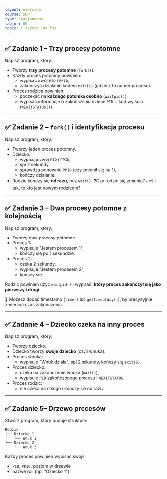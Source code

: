 ```yaml
---
layout: exercise
course: SOP
type: stacjonarne
lab_nr: 06
topic: C czyste jak łza
---
```

## ✅ Zadanie 1 – Trzy procesy potomne

Napisz program, który:
- Tworzy **trzy procesy potomne** (`fork()`).
- Każdy proces potomny powinien:
  - wypisać swój `PID` i `PPID`,
  - zakończyć działanie kodem `exit(i)` (gdzie `i` to numer procesu).
- Proces rodzica powinien:
  - poczekać na **każdego potomka osobno** (`waitpid()`),
  - wypisać informacje o zakończeniu dzieci: `PID` + kod wyjścia (`WEXITSTATUS()`).

---

## ✅ Zadanie 2 – `fork()` i identyfikacja procesu

Napisz program, który:
- Tworzy jeden proces potomny.
- Dziecko:
  - wypisuje swój `PID` i `PPID`,
  - śpi 2 sekundy,
  - sprawdza ponownie `PPID` (czy zmienił się na 1),
  - kończy działanie.
- Rodzic kończy się **od razu**, bez `wait()`.
❓Czy rodzic się zmienia? Jeśli tak, to kto jest nowym rodzicem?

---

## ✅ Zadanie 3 – Dwa procesy potomne z kolejnością

Napisz program, który:
- Tworzy dwa procesy potomne.
- Proces 1:
  - wypisuje "Jestem procesem 1",
  - kończy się po 1 sekundzie.
- Proces 2:
  - czeka 2 sekundy,
  - wypisuje "Jestem procesem 2",
  - kończy się.

Rodzic powinien użyć `waitpid()` i wypisać, **który proces zakończył się jako pierwszy i drugi**.

🎯 Możesz dodać timestamp (`time()` lub `gettimeofday()`), by precyzyjnie zmierzyć czas zakończenia.

---

## ✅ Zadanie 4 – Dziecko czeka na inny proces

Napisz program, który:
- Tworzy dziecko.
- Dziecko tworzy **swoje dziecko** (czyli wnuka).
- Proces wnuka:
  - wypisuje "Wnuk działa", śpi 2 sekundy, kończy się `exit(5)`.
- Proces dziecko:
  - czeka na zakończenie wnuka (`wait()`),
  - wypisuje `PID` zakończonego procesu i `WEXITSTATUS`.
- Proces rodzic:
  - nie czeka na nikogo i kończy się od razu.

---

## ✅ Zadanie 5– Drzewo procesów

Stwórz program, który buduje strukturę:
```
Rodzic
├── Dziecko 1
│   └── Wnuk 1
└── Dziecko 2
    └── Wnuk 2
```

Każdy proces powinien wypisać swoje:
- `PID`, `PPID`, poziom w drzewie
- nazwę roli (np. "Dziecko 1")
